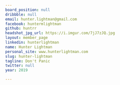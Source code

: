 ```yaml
---
board_position: null
dribbble: null
email: hunter.lightman@gmail.com
facebook: huntermlightman
github: huntrr
headshot_jpg_url: https://i.imgur.com/7jJ7zJQ.jpg
layout: member_page
linkedin: hunterlightman
name: Hunter Lightman
personal_site: www.hunterlightman.com
slug: hunter-lightman
tagline: Don't Panic
twitter: null
year: 2019

---
```

